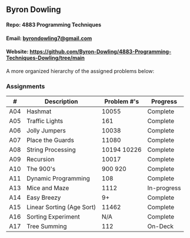 ## Byron Dowling
#### Repo: 4883 Programming Techniques
#### Email: byrondowling7@gmail.com
#### Website: https://github.com/Byron-Dowling/4883-Programming-Techniques-Dowling/tree/main

A more organized hierarchy of the assigned problems below:

### Assignments

|   #    | Description                | Problem #'s    | Progress     |
| :----: | -------------------------- | -------------- | ------------ |
| A04    | Hashmat                    |  10055         |  Complete    |
| A05    | Traffic Lights             |  161           |  Complete    |
| A06    | Jolly Jumpers              |  10038         |  Complete    |
| A07    | Place the Guards           |  11080         |  Complete    |
| A08    | String Processing          |  10194 10226   |  Complete    |
| A09    | Recursion                  |  10017         |  Complete    |
| A10    | The 900's                  |  900 920       |  Complete    |
| A11    | Dynamic Programming        |  108           |  Complete    |
| A13    | Mice and Maze              |  1112          | In-progress  |
| A14    | Easy Breezy                |  9+            |  Complete    |
| A15    | Linear Sorting (Age Sort)  |  11462         |  Complete    |
| A16    | Sorting Experiment         |  N/A           |  Complete    |
| A17    | Tree Summing               |  112           |  On-Deck     |
